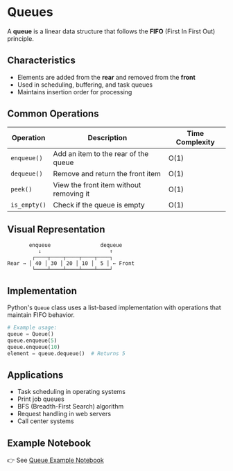 # Queues

A **queue** is a linear data structure that follows the **FIFO** (First In First Out) principle.

## Characteristics

- Elements are added from the **rear** and removed from the **front**
- Used in scheduling, buffering, and task queues
- Maintains insertion order for processing

## Common Operations

| Operation | Description | Time Complexity |
|-----------|-------------|----------------|
| `enqueue()` | Add an item to the rear of the queue | O(1) |
| `dequeue()` | Remove and return the front item | O(1) |
| `peek()` | View the front item without removing it | O(1) |
| `is_empty()` | Check if the queue is empty | O(1) |

## Visual Representation

```plaintext
       enqueue                dequeue
          ↓                      ↑
        ┌────┬────┬────┬────┬────┐
Rear → │ 40 │ 30 │ 20 │ 10 │  5 │ ← Front
        └────┴────┴────┴────┴────┘
```

## Implementation

Python's `Queue` class uses a list-based implementation with operations that maintain FIFO behavior.

```python
# Example usage:
queue = Queue()
queue.enqueue(5)
queue.enqueue(10)
element = queue.dequeue()  # Returns 5
```

## Applications

- Task scheduling in operating systems
- Print job queues
- BFS (Breadth-First Search) algorithm
- Request handling in web servers
- Call center systems

## Example Notebook

👉 See [Queue Example Notebook](https://github.com/yunpei24/data_structures_jyen/blob/main/examples/queue_example.ipynb)
